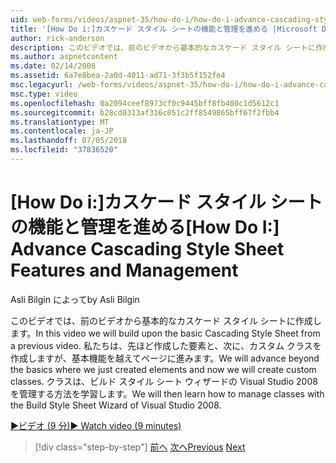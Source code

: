 ```yaml
---
uid: web-forms/videos/aspnet-35/how-do-i/how-do-i-advance-cascading-style-sheet-features-and-management
title: '[How Do i:]カスケード スタイル シートの機能と管理を進める |Microsoft Docs'
author: rick-anderson
description: このビデオでは、前のビデオから基本的なカスケード スタイル シートに作成します。 要素を作成した基本の進みますとしています.
ms.author: aspnetcontent
ms.date: 02/14/2008
ms.assetid: 6a7e8bea-2a0d-4011-ad71-3f3b5f152fe4
msc.legacyurl: /web-forms/videos/aspnet-35/how-do-i/how-do-i-advance-cascading-style-sheet-features-and-management
msc.type: video
ms.openlocfilehash: 0a2094ceef8973cf0c9445bff8fb400c1d5612c1
ms.sourcegitcommit: b28cd0313af316c051c2ff8549865bff67f2fbb4
ms.translationtype: MT
ms.contentlocale: ja-JP
ms.lasthandoff: 07/05/2018
ms.locfileid: "37836520"
---
```

<a name="how-do-i-advance-cascading-style-sheet-features-and-management"></a><span data-ttu-id="60c40-104">[How Do i:]カスケード スタイル シートの機能と管理を進める</span><span class="sxs-lookup"><span data-stu-id="60c40-104">[How Do I:] Advance Cascading Style Sheet Features and Management</span></span>
====================
<span data-ttu-id="60c40-105">Asli Bilgin によって</span><span class="sxs-lookup"><span data-stu-id="60c40-105">by Asli Bilgin</span></span>

<span data-ttu-id="60c40-106">このビデオでは、前のビデオから基本的なカスケード スタイル シートに作成します。</span><span class="sxs-lookup"><span data-stu-id="60c40-106">In this video we will build upon the basic Cascading Style Sheet from a previous video.</span></span> <span data-ttu-id="60c40-107">私たちは、先ほど作成した要素と、次に、カスタム クラスを作成しますが、基本機能を越えてページに進みます。</span><span class="sxs-lookup"><span data-stu-id="60c40-107">We will advance beyond the basics where we just created elements and now we will create custom classes.</span></span> <span data-ttu-id="60c40-108">クラスは、ビルド スタイル シート ウィザードの Visual Studio 2008 を管理する方法を学習します。</span><span class="sxs-lookup"><span data-stu-id="60c40-108">We will then learn how to manage classes with the Build Style Sheet Wizard of Visual Studio 2008.</span></span>

[<span data-ttu-id="60c40-109">&#9654;ビデオ (9 分)</span><span class="sxs-lookup"><span data-stu-id="60c40-109">&#9654; Watch video (9 minutes)</span></span>](https://channel9.msdn.com/Blogs/ASP-NET-Site-Videos/how-do-i-advance-cascading-style-sheet-features-and-management)

> [!div class="step-by-step"]
> <span data-ttu-id="60c40-110">[前へ](how-do-i-adding-elements-to-a-css-file-and-create-new-css-on-the-fly.md)
> [次へ](how-do-i-converting-a-net-20-windows-forms-application-to-net-35.md)</span><span class="sxs-lookup"><span data-stu-id="60c40-110">[Previous](how-do-i-adding-elements-to-a-css-file-and-create-new-css-on-the-fly.md)
[Next](how-do-i-converting-a-net-20-windows-forms-application-to-net-35.md)</span></span>
